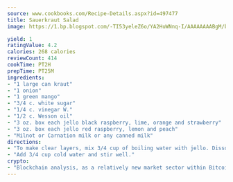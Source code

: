 ```yaml
---
source: www.cookbooks.com/Recipe-Details.aspx?id=497477
title: Sauerkraut Salad
image: https://1.bp.blogspot.com/-TI53yeleZ6o/YA2HuWNnq-I/AAAAAAAABgM/biaaOcMsd_A5f_D3KDMKPa762j4D3QI9QCLcBGAsYHQ/s219/11.png

yield: 1
ratingValue: 4.2
calories: 268 calories
reviewCount: 414
cookTime: PT2H
prepTime: PT25M
ingredients:
- "1 large can kraut"
- "1 onion"
- "1 green mango"
- "3/4 c. white sugar"
- "1/4 c. vinegar W."
- "1/2 c. Wesson oil"
- "3 oz. box each jello black raspberry, lime, orange and strawberry"
- "3 oz. box each jello red raspberry, lemon and peach"
- "Milnot or Carnation milk or any canned milk"
directions:
- "To make clear layers, mix 3/4 cup of boiling water with jello. Dissolve well."
- "Add 3/4 cup cold water and stir well."
crypto:
- "Blockchain analysis, as a relatively new market sector within Bitcoin, demonstrates the weakness of pseudonymity."
---
```

